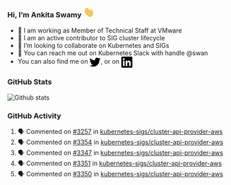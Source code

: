 ### Hi, I’m Ankita Swamy <img src="svg/wave.gif" width="25px"> 

- 💼 I am working as Member of Technical Staff at VMware
- 👀 I am an active contributor to SIG cluster lifecycle 
- 💞️ I’m looking to collaborate on Kubernetes and SIGs
- 💬 You can reach me out on Kubernetes Slack with handle @swan
- You can also find me on <a href="https://twitter.com/SwamyAnkita" target="blank"><img align="center" src="https://raw.githubusercontent.com/Ankitasw/Ankitasw/master/svg/twitter.svg" alt="Ankitasw" height="25" width="25" color="#1DA1f2" /></a>, or on <a href="https://www.linkedin.com/in/Ankitaswamy/" target="blank"><img align="center" src="https://raw.githubusercontent.com/Ankitasw/Ankitasw/master/svg/linkedin.svg" alt="Ankitasw" height="25" width="25" /></a>

### GitHub Stats
![Github stats](https://github-readme-stats.vercel.app/api?username=Ankitasw&count_private=true&show_icons=true&theme=tokyonight)

### GitHub Activity 
<!--START_SECTION:activity-->
1. 🗣 Commented on [#3257](https://github.com/kubernetes-sigs/cluster-api-provider-aws/issues/3257) in [kubernetes-sigs/cluster-api-provider-aws](https://github.com/kubernetes-sigs/cluster-api-provider-aws)
2. 🗣 Commented on [#3354](https://github.com/kubernetes-sigs/cluster-api-provider-aws/issues/3354) in [kubernetes-sigs/cluster-api-provider-aws](https://github.com/kubernetes-sigs/cluster-api-provider-aws)
3. 🗣 Commented on [#3347](https://github.com/kubernetes-sigs/cluster-api-provider-aws/issues/3347) in [kubernetes-sigs/cluster-api-provider-aws](https://github.com/kubernetes-sigs/cluster-api-provider-aws)
4. 🗣 Commented on [#3351](https://github.com/kubernetes-sigs/cluster-api-provider-aws/issues/3351) in [kubernetes-sigs/cluster-api-provider-aws](https://github.com/kubernetes-sigs/cluster-api-provider-aws)
5. 🗣 Commented on [#3350](https://github.com/kubernetes-sigs/cluster-api-provider-aws/issues/3350) in [kubernetes-sigs/cluster-api-provider-aws](https://github.com/kubernetes-sigs/cluster-api-provider-aws)
<!--END_SECTION:activity-->

